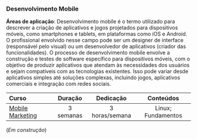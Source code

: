 ### Desenvolvimento Mobile

**Áreas de aplicação**:
Desenvolvimento mobile é o termo utilizado para descrever a criação de aplicativos e jogos projetados para dispositivos móveis, como smartphones e tablets, em plataformas como iOS e Android. O profissional envolvido nesse campo pode ser um designer de interface (responsável pelo visual) ou um desenvolvedor de aplicativos (criador das funcionalidades). O processo de desenvolvimento mobile envolve a construção e testes de software específico para dispositivos móveis, com o objetivo de produzir aplicativos que atendam às necessidades dos usuários e sejam compatíveis com as tecnologias existentes. Isso pode variar desde aplicativos simples até soluções complexas, incluindo jogos, aplicativos comerciais e integração com redes sociais.

Curso | Duração | Dedicação | Conteúdos
:-- | :--: | :--: | :--:
[Mobile Marketing](https://eucapacito.com.br/curso-ec/mobile-marketing) | 3 semanas | 3 horas/semana | Linux; Fundamentos

(*Em construção*)